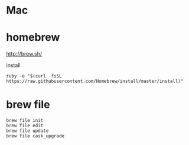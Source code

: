 # Mac

# homebrew

http://brew.sh/

install

```
ruby -e "$(curl -fsSL https://raw.githubusercontent.com/Homebrew/install/master/install)"
```

# brew file

```
brew file init
brew file edit
brew file update
brew file cask_upgrade
```

